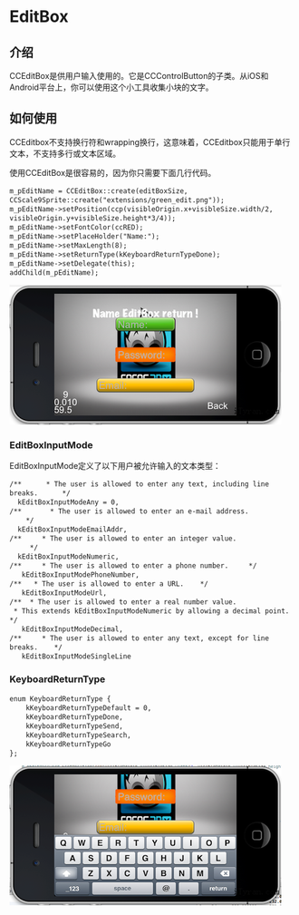 # EditBox #

## 介绍 ##

CCEditBox是供用户输入使用的。它是CCControlButton的子类。从iOS和Android平台上，你可以使用这个小工具收集小块的文字。

## 如何使用 ##

CCEditbox不支持换行符和wrapping换行，这意味着，CCEditbox只能用于单行文本，不支持多行或文本区域。

使用CCEditBox是很容易的，因为你只需要下面几行代码。

	m_pEditName = CCEditBox::create(editBoxSize, CCScale9Sprite::create("extensions/green_edit.png"));
	m_pEditName->setPosition(ccp(visibleOrigin.x+visibleSize.width/2, visibleOrigin.y+visibleSize.height*3/4));
	m_pEditName->setFontColor(ccRED);
	m_pEditName->setPlaceHolder("Name:");
	m_pEditName->setMaxLength(8);
	m_pEditName->setReturnType(kKeyboardReturnTypeDone); 
	m_pEditName->setDelegate(this);
	addChild(m_pEditName);




![](./res/0825119PF.png)

### EditBoxInputMode ###

EditBoxInputMode定义了以下用户被允许输入的文本类型：

	/**      * The user is allowed to enter any text, including line breaks.      */
	  kEditBoxInputModeAny = 0,
	/**       * The user is allowed to enter an e-mail address.
	    */
	  kEditBoxInputModeEmailAddr,
	/**     * The user is allowed to enter an integer value.
	     */
	  kEditBoxInputModeNumeric,
	/**     * The user is allowed to enter a phone number.     */
	   kEditBoxInputModePhoneNumber,
	/**   * The user is allowed to enter a URL.    */
	   kEditBoxInputModeUrl,
	/**  * The user is allowed to enter a real number value.
	 * This extends kEditBoxInputModeNumeric by allowing a decimal point.    */
	   kEditBoxInputModeDecimal,
	/**     * The user is allowed to enter any text, except for line breaks.    */
	   kEditBoxInputModeSingleLine


### KeyboardReturnType ###

	enum KeyboardReturnType {
	    kKeyboardReturnTypeDefault = 0,
	    kKeyboardReturnTypeDone,
	    kKeyboardReturnTypeSend,
	    kKeyboardReturnTypeSearch,
	    kKeyboardReturnTypeGo
	};


![](./res/082513dsH.png)
